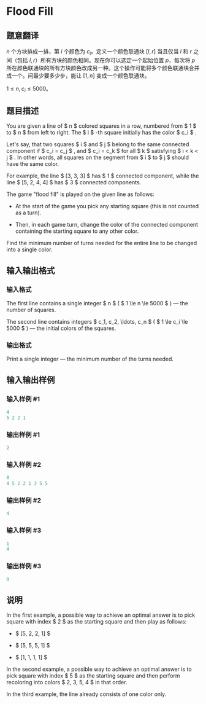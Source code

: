 # Flood Fill

## 题意翻译

$n$ 个方块排成一排，第 $i$ 个颜色为 $c_i$。定义一个颜色联通块 $[l,r]$ 当且仅当 $l$ 和 $r$ 之间（包括 $l,r$）所有方块的颜色相同。现在你可以选定一个起始位置 $p$，每次将 $p$ 所在颜色联通块的所有方块颜色改成另一种。这个操作可能将多个颜色联通块合并成一个。问最少要多少步，能让 $[1,n]$ 变成一个颜色联通块。

$1\le n,c_i\le 5000$。

## 题目描述

You are given a line of $ n $ colored squares in a row, numbered from $ 1 $ to $ n $ from left to right. The $ i $ -th square initially has the color $ c_i $ .

Let's say, that two squares $ i $ and $ j $ belong to the same connected component if $ c_i = c_j $ , and $ c_i = c_k $ for all $ k $ satisfying $ i < k < j $ . In other words, all squares on the segment from $ i $ to $ j $ should have the same color.

For example, the line $ [3, 3, 3] $ has $ 1 $ connected component, while the line $ [5, 2, 4, 4] $ has $ 3 $ connected components.

The game "flood fill" is played on the given line as follows:

- At the start of the game you pick any starting square (this is not counted as a turn).

- Then, in each game turn, change the color of the connected component containing the starting square to any other color.

Find the minimum number of turns needed for the entire line to be changed into a single color.

## 输入输出格式

### 输入格式

The first line contains a single integer $ n $ ( $ 1 \le n \le 5000 $ ) — the number of squares.

The second line contains integers $ c_1, c_2, \ldots, c_n $ ( $ 1 \le c_i \le 5000 $ ) — the initial colors of the squares.

### 输出格式

Print a single integer — the minimum number of the turns needed.

## 输入输出样例

### 输入样例 #1

```cpp
4
5 2 2 1

```
### 输出样例 #1

```cpp
2

```
### 输入样例 #2

```cpp
8
4 5 2 2 1 3 5 5

```
### 输出样例 #2

```cpp
4

```
### 输入样例 #3

```cpp
1
4

```
### 输出样例 #3

```cpp
0

```
## 说明

In the first example, a possible way to achieve an optimal answer is to pick square with index $ 2 $ as the starting square and then play as follows:

- $ [5, 2, 2, 1] $

- $ [5, 5, 5, 1] $

- $ [1, 1, 1, 1] $

In the second example, a possible way to achieve an optimal answer is to pick square with index $ 5 $ as the starting square and then perform recoloring into colors $ 2, 3, 5, 4 $ in that order.

In the third example, the line already consists of one color only.

